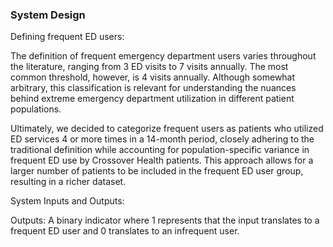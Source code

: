 ### System Design

Defining frequent ED users: 

The definition of frequent emergency department users varies throughout the literature, ranging from 3 ED visits to 7 visits annually. The most common threshold, however, is 4 visits annually. Although somewhat arbitrary, this classification is relevant for understanding the nuances behind extreme emergency department utilization in different patient populations. 

Ultimately, we decided to categorize frequent users as patients who utilized ED services 4 or more times in a 14-month period, closely adhering to the traditional definition while accounting for population-specific variance in frequent ED use by Crossover Health patients. This approach allows for a larger number of patients to be included in the frequent ED user group, resulting in a richer dataset.

System Inputs and Outputs:

Outputs: A binary indicator where 1 represents that the input translates to a frequent ED user and 0 translates to an infrequent user.

